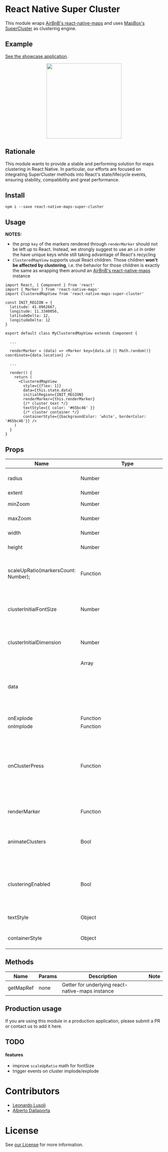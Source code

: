 # React Native Super Cluster
This module wraps [AirBnB's react-native-maps](https://github.com/airbnb/react-native-maps) and uses [MapBox's SuperCluster](https://github.com/mapbox/supercluster) as clustering engine.

## Example

[See the showcase application](https://github.com/novalabio/react-native-maps-super-cluster-example).

<center>
<img src="https://github.com/novalabio/react-native-maps-super-cluster-example/blob/master/assets/demo.gif?raw=true" width="240">
</center>

## Rationale
This module wants to provide a stable and performing solution for maps clustering in React Native. In particular, our efforts are focused on integrating SuperCluster methods into React's state/lifecycle events, ensuring stability, compatibility and great performance.

## Install
`npm i --save react-native-maps-super-cluster`

## Usage

**NOTES:**

* the prop `key` of the markers rendered through `renderMarker` should not be left up to React. Instead, we strongly suggest to use an `id` in order the have unique keys while still taking advantage of React's recycling
* `ClusteredMapView` supports usual React children. Those children **won't be affected by clustering**, i.e. the behavior for those children is exactly the same as wrapping them around an [AirBnB's react-native-maps](https://github.com/airbnb/react-native-maps) instance

```JSX
import React, { Component } from 'react'
import { Marker } from 'react-native-maps'
import ClusteredMapView from 'react-native-maps-super-cluster'

const INIT_REGION = {
  latitude: 41.8962667,
  longitude: 11.3340056,
  latitudeDelta: 12,
  longitudeDelta: 12
}

export default class MyClusteredMapView extends Component {
  
  ...

  renderMarker = (data) => <Marker key={data.id || Math.random()} coordinate={data.location} />

  ...

  render() {
    return (
      <ClusteredMapView
        style={{flex: 1}}
        data={this.state.data}
        initialRegion={INIT_REGION}
        renderMarker={this.renderMarker}
        {/* cluster text */}
        textStyle={{ color: '#65bc46' }}
        {/* cluster container */}
        containerStyle={{backgroundColor: 'white', borderColor: '#65bc46'}} />
    )
  }
}
```

## Props

**Name** | **Type** | **Required** | **Default** | **Note**
---------|----------|--------------|-------------|---------
radius | Number | false | window width * 4,5% | SuperCluster radius
extent | Number | false | 512 | SuperCluster extent
minZoom | Number | false | 1 | SuperCluster minZoom
maxZoom | Number | false | 20 | SuperCluster maxZoom
width | Number | false | window width | map's width
height | Number | false | window height | map's height
scaleUpRatio(markersCount: Number); | Function | false | undefined | Must return a number, used to multiply clusters and font sizes based on `markersCount`
clusterInitialFontSize | Number | false | 12 | font base size for cluster counter. Scales up proportionally to clustered markers
clusterInitialDimension | Number | false | 30 | cluster view base dimension in dpi/ppi. Scales up proportionally to clustered markers
data | Array <Object> | true | undefined | Objects must have an attribute `location` representing a `GeoPoint`, i.e. `{ latitude: x, longitude: y }`
onExplode | Function | false | undefined | TODO
onImplode | Function | false | undefined | TODO
onClusterPress | Function | false |  | Add additional behaviours to the clusterPress handler. (onClusterPress automatically moves the map to the cluster region and zoomes on the cluster explode zoom level)
renderMarker | Function | false | undefined | Must return a react-native-maps' Marker component
animateClusters | Bool | false | true | Animate imploding/exploding of clusters' markers and clusters size change. **Works only on iOS**.
clusteringEnabled | Bool | false | true | Dynamically set whether to pass through clustering functions or immediately render markers as a normal mapview
textStyle | Object | false | NovaLab Brand colors | Style of the `Text` component used for clusters counters
containerStyle | Object | false | NovaLab Brand colors | Style of the clusters `View`

## Methods
**Name** | **Params** | **Description** | **Note**
---------|------------|-----------------|---------
getMapRef | none | Getter for underlying react-native-maps instance


## Production usage
If you are using this module in a production application, please submit a PR or contact us to add it here.

## TODO

#### features
* improve `scaleUpRatio` math for fontSize
* trigger events on cluster implode/explode

# Contributors

* [Leonardo Lusoli](https://github.com/leolusoli)
* [Alberto Dallaporta](https://github.com/39otrebla)

# License
See [our License](https://github.com/novalabio/react-native-maps-super-cluster/blob/master/LICENSE) for more information.
